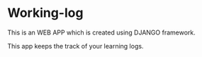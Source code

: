 # Working-log
This is an WEB APP which is created using DJANGO framework.

This app keeps the track of your learning logs.
